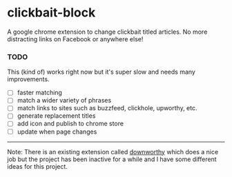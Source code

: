 # clickbait-block

A google chrome extension to change clickbait titled articles. No more distracting links on Facebook or anywhere else!

### TODO

This (kind of) works right now but it's super slow and needs many improvements.

 - [ ] faster matching
 - [ ] match a wider variety of phrases
 - [ ] match links to sites such as buzzfeed, clickhole, upworthy, etc.
 - [ ] generate replacement titles
 - [ ] add icon and publish to chrome store
 - [ ] update when page changes

---

Note: There is an existing extension called [downworthy](https://github.com/snipe/downworthy) which does a nice job but the project has been inactive for a while and I have some different ideas for this project.
